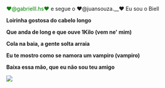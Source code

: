 <font color="green">❤@gabrielll.hs❤</font>
e segue o 
❤@juansouza.__❤
Eu sou o Biell



<p><b>Loirinha gostosa do cabelo longo</b></p>
<p><b>Que anda de long e que ouve 1Kilo (vem ne' mim)</b></p>
<p><b>Cola na baia, a gente solta arraia</b></p>
<p><b>Eu te mostro como se namora um vampiro (vampiro)</b></p>
<p><b>Baixa essa mão, que eu não sou teu amigo</b></p>

<img src="https://pbs.twimg.com/media/EhlR0OSWsAMQXm3.jpg">
